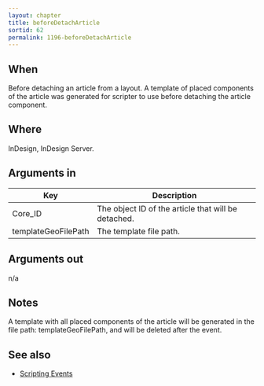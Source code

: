 ```yaml
---
layout: chapter
title: beforeDetachArticle
sortid: 62
permalink: 1196-beforeDetachArticle
---
```


## When 
Before detaching an article from a layout. A template of placed components of the article was generated
for scripter to use before detaching the article component.

## Where 
InDesign, InDesign Server.

## Arguments in 
|Key |Description|
|----|-----------|
|Core_ID |The object ID of the article that will be detached.|
|templateGeoFilePath |The template file path.|

## Arguments out 
n/a

## Notes 
A template with all placed components of the article will be generated in the file path: templateGeoFilePath, and will be deleted after the event.

## See also
* [Scripting Events](../../ScriptingEvents/index.md)